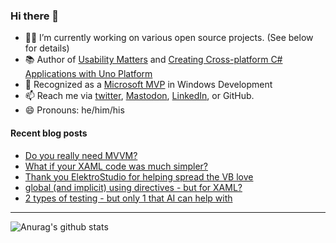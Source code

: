 ### Hi there 👋

- 👨‍💻 I’m currently working on various open source projects. (See below for details)
- 📚 Author of [Usability Matters](https://www.manning.com/books/usability-matters?a_aid=mrlacey) and [Creating Cross-platform C# Applications with Uno Platform](https://www.packtpub.com/product/creating-cross-platform-c-applications-with-uno-platform/9781801078498)
- 🏅 Recognized as a [Microsoft MVP](https://mvp.microsoft.com/en-us/PublicProfile/5001397?fullName=Matt%20Lacey) in Windows Development
- 📫 Reach me via [twitter](https://twitter.com/mrlacey), <a rel="me" href="https://fosstodon.org/@mrlacey">Mastodon</a>, [LinkedIn](https://www.linkedin.com/in/mrlacey), or GitHub.
- 😄 Pronouns: he/him/his

<!--
**mrlacey/mrlacey** is a ✨ _special_ ✨ repository because its `README.md` (this file) appears on your GitHub profile.

Here are some ideas to get you started:

- 🔭 I’m currently working on ...
- 🌱 I’m currently learning ...
- 👯 I’m looking to collaborate on ...
- 🤔 I’m looking for help with ...
- 💬 Ask me about ...
- 📫 How to reach me: ...
- 😄 Pronouns: ...
- ⚡ Fun fact: ...
-->

#### Recent blog posts
<!-- BLOG-POST-LIST:START -->
- [Do you really need MVVM?](https://www.mrlacey.com/2023/05/do-you-really-need-mvvm.html)
- [What if your XAML code was much simpler?](https://www.mrlacey.com/2023/04/what-if-your-xaml-code-was-much-simpler.html)
- [Thank you ElektroStudio for helping spread the VB love](https://www.mrlacey.com/2023/04/thank-you-elektrostudio-for-helping.html)
- [global &lpar;and implicit&rpar; using directives - but for XAML?](https://www.mrlacey.com/2023/04/global-and-implicit-using-directives.html)
- [2 types of testing - but only 1 that AI can help with](https://www.mrlacey.com/2023/04/2-types-of-testing-but-only-1-that-ai.html)
<!-- BLOG-POST-LIST:END -->

---

![Anurag's github stats](https://github-readme-stats.vercel.app/api?username=mrlacey&count_private=true&show_icons=true)
